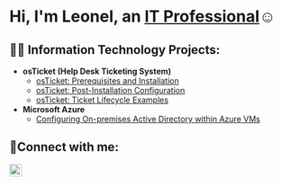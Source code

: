 <h1>Hi, I'm Leonel, an <a href="https://linkedin.com/in/leonel-holguin-138439264/">IT Professional</a>☺</h1>

<h2>👨‍💻 Information Technology Projects:</h2>

- <b>osTicket (Help Desk Ticketing System)</b>
  - [osTicket: Prerequisites and Installation](https://github.com/LeoHolguin/osticket-prereqs)
  - [osTicket: Post-Installation Configuration](https://github.com/LeoHolguin/post-install-config)
  - [osTicket: Ticket Lifecycle Examples](https://github.com/LeoHolguin/ticket-lifecycle)
- <b>Microsoft Azure</b>
  - [Configuring On-premises Active Directory within Azure VMs](https://github.com/LeoHolguin/configure-ad)


<h2>🤳Connect with me:</h2>

[<img align="left" alt="Josh | LinkedIn" width="22px" src="https://cdn.jsdelivr.net/npm/simple-icons@v3/icons/linkedin.svg" />][linkedin]

[linkedin]: https://linkedin.com/in/leonel-holguin-138439264/
